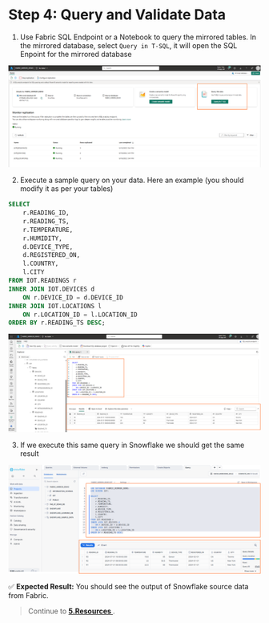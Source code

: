 # Step 4: Query and Validate Data

1. Use Fabric SQL Endpoint or a Notebook to query the mirrored tables. In the mirrored database, select `Query in T-SQL`, it will open the SQL Enpoint for the mirrored database

![Mirror2](img/mirror10.png)



2. Execute a sample query on your data. Here an example (you should modify it as per your tables)
   
```sql
SELECT 
    r.READING_ID,
    r.READING_TS,
    r.TEMPERATURE,
    r.HUMIDITY,
    d.DEVICE_TYPE,
    d.REGISTERED_ON,
    l.COUNTRY,
    l.CITY
FROM IOT.READINGS r
INNER JOIN IOT.DEVICES d
    ON r.DEVICE_ID = d.DEVICE_ID
INNER JOIN IOT.LOCATIONS l
    ON r.LOCATION_ID = l.LOCATION_ID
ORDER BY r.READING_TS DESC;
```

![Mirror2](img/mirror11.png)

3. If we execute this same query in Snowflake we should get the same result

![Mirror2](img/mirror12.png)   


✅ **Expected Result:** You should see the output of Snowflake source data from Fabric.


> Continue to **[5.Resources ](05-resources.md)**.
